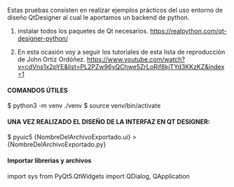 Estas pruebas consisten en realizar ejemplos prácticos del uso entorno de diseño QtDesigner al cual le aportamos un backend de python.

1) instalar todos los paquetes de Qt necesarios.
https://realpython.com/qt-designer-python/

2) En esta ocasión voy a seguir los tutoriales de esta lista de reproducción de John Ortiz Ordóñez.
https://www.youtube.com/watch?v=cdVns1x2pYE&list=PL2PZw96yQChwe5ZrLoRjf8kjTYd3KKzKZ&index=1

#### COMANDOS ÚTILES
$ python3 -m venv ./venv
$ source venv/bin/activate

#### UNA VEZ REALIZADO EL DISEÑO DE LA INTERFAZ EN QT DESIGNER:
$ pyuic5 {NombreDelArchivoExportado.ui} > {NombreDelArchivoExportado.py}



#### Importar librerias y archivos
import sys
from PyQt5.QtWidgets import QDialog, QApplication